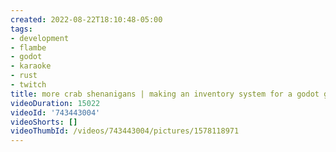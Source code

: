 ```yaml
---
created: 2022-08-22T18:10:48-05:00
tags:
- development
- flambe
- godot
- karaoke
- rust
- twitch
title: more crab shenanigans | making an inventory system for a godot game in rust
videoDuration: 15022
videoId: '743443004'
videoShorts: []
videoThumbId: /videos/743443004/pictures/1578118971
---
```

